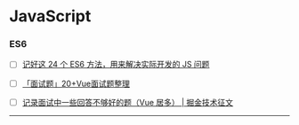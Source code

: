 JavaScript
===


### ES6

* [ ] [记好这 24 个 ES6 方法，用来解决实际开发的 JS 问题](https://juejin.cn/post/6844904080868016142)
* [ ] [「面试题」20+Vue面试题整理](https://juejin.im/post/6844904084374290446)
* [ ] [记录面试中一些回答不够好的题（Vue 居多） | 掘金技术征文](https://juejin.im/post/6844903569422811150)
  


---

